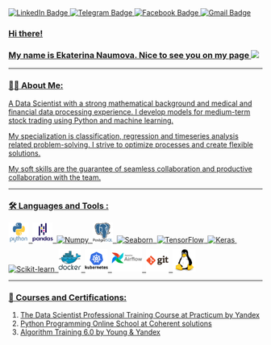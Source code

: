 <div id="badges">
  <a href="https://www.linkedin.com/in/naumova-kotya/">
    <img src="https://img.shields.io/badge/LinkedIn-blue?style=for-the-badge&logo=linkedin&logoColor=white" alt="LinkedIn Badge"/>
  <a href="https://t.me/Naumova_E">
    <img src="https://img.shields.io/badge/Telegram-229ED9?style=for-the-badge&logo=telegram&logoColor=white" alt="Telegram Badge"/>
  <a href="https://www.facebook.com/profile.php?id=100022394204077">
    <img src="https://img.shields.io/badge/Facebook-blue?style=for-the-badge&logo=Facebook&logoColor=white" alt="Facebook Badge"/>
  <a href="mailto:naumova.ea.1@gmail.com">
    <img src="https://img.shields.io/badge/Gmail-red?style=for-the-badge&logo=gmail&logoColor=white" alt="Gmail Badge"/>
  <a href="https://www.facebook.com/profile.php?id=100022394204077">
</div>
    
### Hi there!
<h3>
  My name is Ekaterina Naumova.
  Nice to see you on my page
  <img src="https://media.giphy.com/media/hvRJCLFzcasrR4ia7z/giphy.gif" width="30px"/>
</h3>


    
---
### :woman_technologist: About Me: 

A Data Scientist with a strong mathematical background and medical and financial data processing experience. I develop models for medium-term stock trading using Python and machine learning. 

My specialization is classification, regression and timeseries analysis related problem-solving. I strive to optimize processes and create flexible solutions. 

My soft skills are the guarantee of seamless collaboration and productive collaboration with the team.

---

### :hammer_and_wrench: Languages and Tools :
<div>
  <img src="https://github.com/devicons/devicon/blob/master/icons/python/python-original-wordmark.svg" title="Python" alt="Python" width="40" height="40"/>&nbsp;
  <img src="https://github.com/devicons/devicon/blob/master/icons/pandas/pandas-original-wordmark.svg" title="Pandas" alt="Pandas" width="40" height="40"/>&nbsp;
  <img src="https://miro.medium.com/v2/resize:fit:1400/format:webp/1*vPezx00A1u0WAfS8e8wBXQ.png" title="Numpy" alt="Numpy" width="40" height="40"/>&nbsp;
  <img src="https://github.com/devicons/devicon/blob/master/icons/postgresql/postgresql-original-wordmark.svg" title="PostgreSQL"  alt="PostgreSQL" width="40" height="40"/>&nbsp;
  <img src="https://seaborn.pydata.org/_images/logo-tall-lightbg.svg" title="Seaborn" alt="Seaborn" width="40" height="40"/>&nbsp;
  <img src="https://upload.wikimedia.org/wikipedia/commons/thumb/a/ab/TensorFlow_logo.svg/1200px-TensorFlow_logo.svg.png" title="TensorFlow" alt="TensorFlow" width="70" height="45"/>&nbsp;
  <img src="https://static.javatpoint.com/tutorial/keras/images/keras.png" title="Keras" alt="Keras" width="40" height="40"/>&nbsp;
  <img src="https://upload.wikimedia.org/wikipedia/commons/thumb/0/05/Scikit_learn_logo_small.svg/2560px-Scikit_learn_logo_small.svg.png" title="Scikit-learn" alt="Scikit-learn" width="75" height="40"/>&nbsp;
  <img src="https://github.com/devicons/devicon/blob/master/icons/docker/docker-original-wordmark.svg" title="Docker" **alt="Docker" width="45" height="45"/>&nbsp;
  <img src="https://github.com/devicons/devicon/blob/master/icons/kubernetes/kubernetes-original-wordmark.svg" title="Kubernetes" **alt="Kubernetes" width="45" height="45"/>&nbsp;
  <img src="https://github.com/devicons/devicon/blob/master/icons/apacheairflow/apacheairflow-original-wordmark.svg" title="Apache Airflow" **alt="Apache Airflow" width="60" height="55"/>&nbsp;
  <img src="https://github.com/devicons/devicon/blob/master/icons/git/git-original-wordmark.svg" title="Git" **alt="Git" width="45" height="45"/>&nbsp;
  <img src="https://github.com/devicons/devicon/blob/master/icons/linux/linux-original.svg" title="Linux" **alt="Linux" width="45" height="45"/>
</div>


---
### 📖 Courses and Certifications:
1) [The Data Scientist Professional Training Course at Practicum by Yandex](https://github.com/naumovakotya/Yandex_practicum_DS_projects/blob/main/Naumova%20Ekaterina_20232%D0%A6%D0%9F%D0%94%D0%A100035.pdf)
2) [Python Programming Online School at Coherent solutions](https://github.com/naumovakotya/Python_Programming_School/blob/main/Naumova_Ekaterina_Coherent_solutions.pdf)
3) [Algorithm Training 6.0 by Young & Yandex](https://github.com/naumovakotya/Young-Yandex/blob/main/%D0%A2%D1%80%D0%B5%D0%BD%D0%B8%D1%80%D0%BE%D0%B2%D0%BA%D0%B8%20%D0%BF%D0%BE%20%D0%B0%D0%BB%D0%B3%D0%BE%D1%80%D0%B8%D1%82%D0%BC%D0%B0%D0%BC%206.0.pdf)

